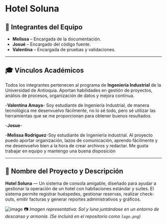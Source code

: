  Hotel Soluna
=============
## 👥 Integrantes del Equipo

- **Melissa** – Encargada de la documentación.
- **Josué** – Encargado del código fuente.
- **Valentina** – Encargada de pruebas y validaciones.

---

## 🎓 Vínculos Académicos

Todos los integrantes pertenecen al programa de **Ingeniería Industrial** de la Universidad de Antioquia. Aportan habilidades en gestión de proyectos, análisis de procesos, organización de datos y mejora continua.

-**Valentina Amaya**- Soy estudiante de Ingeniería Industrial, de manera tecnológica me desenvuelvo fácilmente, no lo sé todo, pero sé utilizar las herramientas que se me proporcionan para obtener buenos resultados.

-**Josue**- 

-**Melissa Rodriguez**-Soy estudiante de Ingeniería industrial. Al proyecto puedo aportar organización, lazos de comunicación, aprendo fácilmente y me desenvuelvo bien a la hora de crear archivos y redactar. Me gusta trabajar en equipo y mantengo una buena disposición  


---

## 🌟 Nombre del Proyecto y Descripción

**Hotel Soluna** — Un sistema de consola amigable, diseñado para ayudar a gestionar la operación de un hotel con habitaciones estándar y suites. El sistema permite registrar huéspedes, gestionar reservas, realizar check-outs, emitir facturas y generar reportes administrativos y gráficos.

![image](https://github.com/user-attachments/assets/e25c471b-bf48-4ae6-b0ad-d51aef687aad)
📷 *Imagen representativa: Sol y luna juntándose en un entorno de descanso y armonía.* *(Se incluirá en el repositorio como `logo.png`)*


